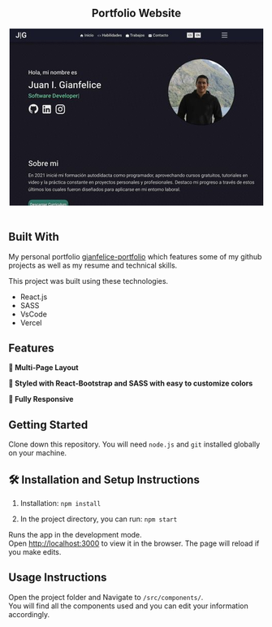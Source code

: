 <h2 align="center">
  Portfolio Website<br/>
</h2>
<div align="center">
  <img alt="Demo" src="/public/assets/desktop.png" />
</div>

<br/>

## Built With

My personal portfolio <a href="https://gianfelice-portfolio.vercel.app/" target="_blank">gianfelice-portfolio</a> which features some of my github projects as well as my resume and technical skills.<br/>

This project was built using these technologies.

- React.js
- SASS
- VsCode
- Vercel

## Features

**📖 Multi-Page Layout**

**🎨 Styled with React-Bootstrap and SASS with easy to customize colors**

**📱 Fully Responsive**

## Getting Started

Clone down this repository. You will need `node.js` and `git` installed globally on your machine.

## 🛠 Installation and Setup Instructions

1. Installation: `npm install`

2. In the project directory, you can run: `npm start`

Runs the app in the development mode.\
Open [http://localhost:3000](http://localhost:3000) to view it in the browser.
The page will reload if you make edits.

## Usage Instructions

Open the project folder and Navigate to `/src/components/`. <br/>
You will find all the components used and you can edit your information accordingly.